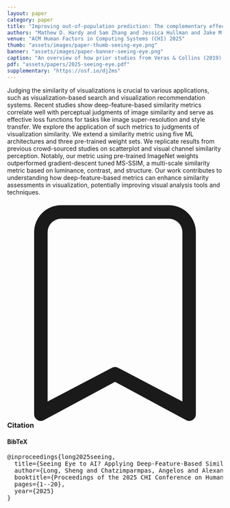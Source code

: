 ```yaml
---
layout: paper
category: paper
title: "Improving out-of-population prediction: The complementary effects of model assistance and judgmental bootstrapping"
authors: "Mathew D. Hardy and Sam Zhang and Jessica Hullman and Jake M. Hofman and Daniel G. Goldstein"
venue: "ACM Human Factors in Computing Systems (CHI) 2025"
thumb: "assets/images/paper-thumb-seeing-eye.png"
banner: "assets/images/paper-banner-seeing-eye.png"
caption: "An overview of how prior studies from Veras & Collins (2019) and Demiralp et al. (2016) were conceptually replicated and compared using deep-feature-based similarity metrics in this work."
pdf: "assets/papers/2025-seeing-eye.pdf"
supplementary: "https://osf.io/dj2ms"
---
```


<!-- abstract -->

Judging the similarity of visualizations is crucial to various applications, such as visualization-based search and visualization recommendation systems. Recent studies show deep-feature-based similarity metrics correlate well with perceptual judgments of image similarity and serve as effective loss functions for tasks like image super-resolution and style transfer. We explore the application of such metrics to judgments of visualization similarity. We extend a similarity metric using five ML architectures and three pre-trained weight sets. We replicate results from previous crowd-sourced studies on scatterplot and visual channel similarity perception. Notably, our metric using pre-trained ImageNet weights outperformed gradient-descent tuned MS-SSIM, a multi-scale similarity metric based on luminance, contrast, and structure. Our work contributes to understanding how deep-feature-based metrics can enhance similarity assessments in visualization, potentially improving visual analysis tools and techniques.

<h3><svg xmlns="http://www.w3.org/2000/svg" fill="currentColor" class="bi bi-bookmark" viewBox="0 0 16 16">
  <path d="M2 2a2 2 0 0 1 2-2h8a2 2 0 0 1 2 2v13.5a.5.5 0 0 1-.777.416L8 13.101l-5.223 2.815A.5.5 0 0 1 2 15.5V2zm2-1a1 1 0 0 0-1 1v12.566l4.723-2.482a.5.5 0 0 1 .554 0L13 14.566V2a1 1 0 0 0-1-1H4z"/>
</svg> Citation</h3>
<div class="bibtex">
<!-- bibtex -->
<h4>BibTeX</h4>
<pre>
@inproceedings{long2025seeing,
  title={Seeing Eye to AI? Applying Deep-Feature-Based Similarity Metrics to Information Visualization},
  author={Long, Sheng and Chatzimparmpas, Angelos and Alexander, Emma and Kay, Matthew and Hullman, Jessica},
  booktitle={Proceedings of the 2025 CHI Conference on Human Factors in Computing Systems},
  pages={1--20},
  year={2025}
}
</pre>
</div>

